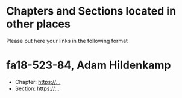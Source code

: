 # Chapters and Sections located in other places

Please put here your links in the following format

# fa18-523-84, Adam Hildenkamp

* Chapter: <https://...>
* Section: <https://...>
